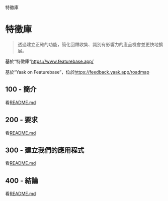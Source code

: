 特徵庫

# 特徵庫

> 透過建立正確的功能，簡化回饋收集、識別有影響力的產品機會並更快地擴展。

基於“特徵庫”<https://www.featurebase.app/>

基於“Yaak on Featurebase”，位於<https://feedback.yaak.app/roadmap>

## 100 - 簡介

看[README.md](./100/README.md)

## 200 - 要求

看[README.md](./200/README.md)

## 300 - 建立我們的應用程式

看[README.md](./300/README.md)

## 400 - 結論

看[README.md](./400/README.md)
